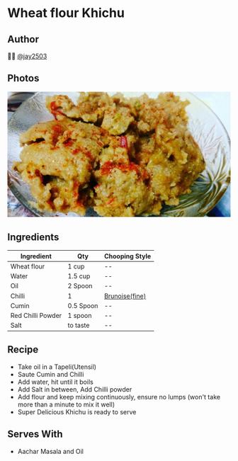 # Wheat flour Khichu

## Author 
👨‍🍳 [@jay2503](https://github.com/jay2503)

## Photos
![WheatKhichu](photos/WheatKhichu.jpg?raw=true "Wheat flour Khichu")

## Ingredients
Ingredient | Qty | Chooping Style
--- | --- | ---
Wheat flour | 1 cup | --
Water | 1.5 cup | --
Oil | 2 Spoon  | --
Chilli | 1 | [Brunoise(fine)](https://crushmag-online.com/wp-content/uploads/2017/08/marcedoine_1000x400.jpg)
Cumin | 0.5 Spoon  | --
Red Chilli Powder | 1 spoon | --
Salt | to taste | --


## Recipe
* Take oil in a Tapeli(Utensil)
* Saute Cumin and Chilli
* Add water, hit until it boils
* Add Salt in between, Add Chilli powder
* Add flour and keep mixing continuously, ensure no lumps (won't take more than a minute to mix it well)
* Super Delicious Khichu is ready to serve

## Serves With
* Aachar Masala and Oil

